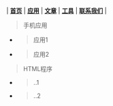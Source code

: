 | [**首页**](https://xcgzs.xyz)
 | [**应用**](https://xcgzs.xyz/application)
 | [**文章**](https://xcgzs.xyz/article)
 | [**工具**](https://xcgzs.xyz/tools)
 | [**联系我们**](https://xcgzs.xyz/talk)
 |

> 手机应用

- > 应用1
- > 应用2

> HTML程序

- > ..1
- > ..2

